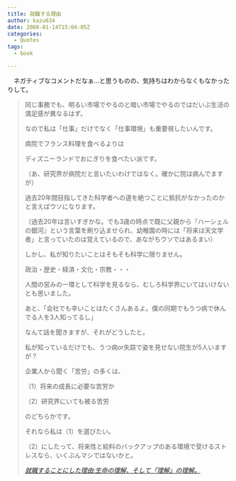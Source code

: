 ```yaml
---
title: 就職する理由
author: kazu634
date: 2008-01-14T15:04:05Z
categories:
  - Quotes
tags:
  - book

---
```

<div class="section">
<p>
    　ネガティブなコメントだなぁ…と思うものの、気持ちはわからなくもなかったりして。
</p>
  
<p>
<a name="seemore"></a>
</p>
  
<blockquote title="就職することにした理由" cite="http://brainscience.blog92.fc2.com/blog-entry-131.html">
<p>
      同じ事務でも、明るい市場でやるのと暗い市場でやるのではだいぶ生活の満足感が異なるはず。
</p>
    
<p>
      なので私は「仕事」だけでなく「仕事環境」も重要視したいんです。
</p>
    
<p>
      病院でフランス料理を食べるよりは
</p>
    
<p>
      ディズニーランドでおにぎりを食べたい派です。
</p>
    
<p>
      （あ、研究界が病院だと言いたいわけではなく。確かに院は病んでますが）
</p>
    
<p>
</p>
    
<p>
      過去20年間目指してきた科学者への道を絶つことに抵抗がなかったのかと言えばウソになります。
</p>
    
<p>
      （過去20年は言いすぎかな。でも3歳の時点で既に父親から『ハーシェルの銀河』という言葉を刷り込ませられ、幼稚園の時には「将来は天文学者」と言っていたのは覚えているので、あながちウソではあるまい）
</p>
    
<p>
      しかし、私が知りたいことはそもそも科学に限りません。
</p>
    
<p>
      政治・歴史・経済・文化・宗教・・・
</p>
    
<p>
      人間の営みの一環として科学を見るなら、むしろ科学界にいてはいけないとも思いました。
</p>
    
<p>
      あと、「会社でも辛いことはたくさんあるよ。僕の同期でもうつ病で休んでる人を3人知ってるし」
</p>
    
<p>
      なんて話を聞きますが、それがどうしたと。
</p>
    
<p>
      私が知っているだけでも、うつ病or失踪で姿を見せない院生が5人いますが？
</p>
    
<p>
      企業人から聞く「苦労」の多くは、
</p>
    
<p>
      （1）将来の成長に必要な苦労か
</p>
    
<p>
      （2）研究界にいても被る苦労　
</p>
    
<p>
      のどちらかです。
</p>
    
<p>
      それなら私は（1）を選びたい。
</p>
    
<p>
      （2）にしたって、将来性と給料のバックアップのある環境で受けるストレスなら、いくぶんマシではないかと。
</p>
    
<p>
<cite><a href="http://brainscience.blog92.fc2.com/blog-entry-131.html" onclick="__gaTracker('send', 'event', 'outbound-article', 'http://brainscience.blog92.fc2.com/blog-entry-131.html', '就職することにした理由:生命の理解、そして「理解」の理解。');" target="_blank">就職することにした理由:生命の理解、そして「理解」の理解。</a></cite>
</p>
</blockquote>
</div>
